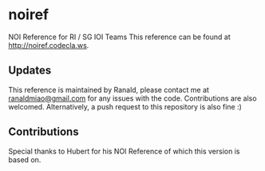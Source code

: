 # noiref
NOI Reference for RI / SG IOI Teams
This reference can be found at http://noiref.codecla.ws.

## Updates
This reference is maintained by Ranald, please contact me at ranaldmiao@gmail.com for any issues with the code.
Contributions are also welcomed.
Alternatively, a push request to this repository is also fine :)

## Contributions
Special thanks to Hubert for his NOI Reference of which this version is based on.
